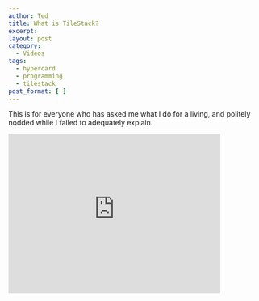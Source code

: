 ```yaml
---
author: Ted
title: What is TileStack?
excerpt:
layout: post
category:
  - Videos
tags:
  - hypercard
  - programming
  - tilestack
post_format: [ ]
---
```

This is for everyone who has asked me what I do for a living, and politely nodded while I failed to adequately explain.

<iframe width="420" height="315" src="http://www.youtube-nocookie.com/embed/fwlJGLIsT-M" frameborder="0" allowfullscreen></iframe>
